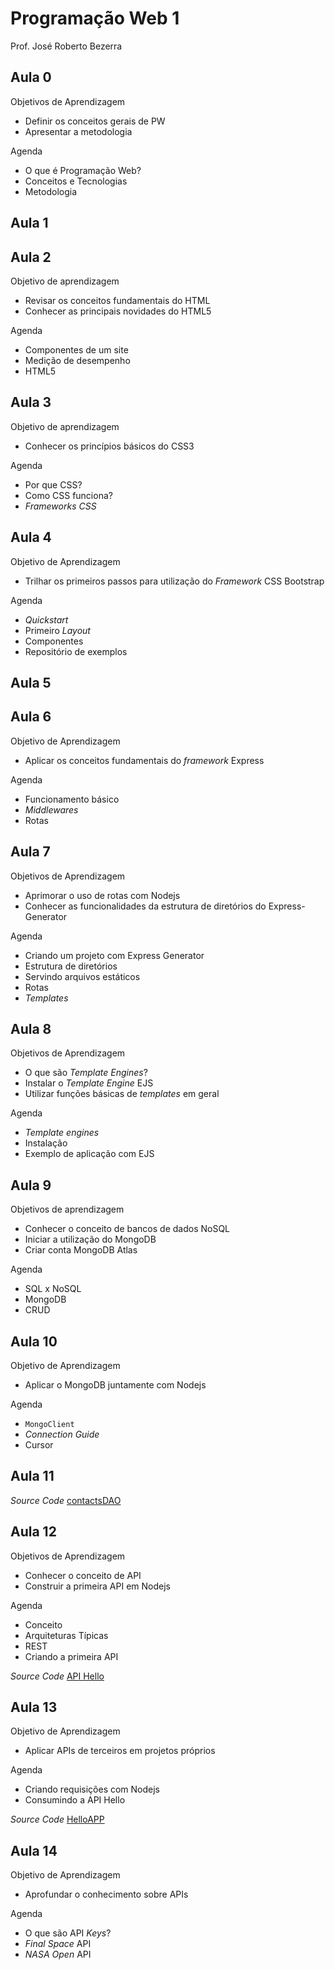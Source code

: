# Programação Web 1
Prof. José Roberto Bezerra

## Aula 0

Objetivos de Aprendizagem

- Definir os conceitos gerais de PW
- Apresentar a metodologia

Agenda

- O que é Programação Web?
- Conceitos e Tecnologias
- Metodologia

## Aula 1


## Aula 2

Objetivo de aprendizagem
- Revisar os conceitos fundamentais do HTML
- Conhecer as principais novidades do HTML5

Agenda
- Componentes de um site
- Medição de desempenho
- HTML5

## Aula 3

Objetivo de aprendizagem
- Conhecer os princípios básicos do CSS3

Agenda
- Por que CSS?
- Como CSS funciona?
- *Frameworks CSS*

## Aula 4

Objetivo de Aprendizagem
- Trilhar os primeiros passos para utilização do *Framework* CSS Bootstrap

Agenda
- *Quickstart*
- Primeiro *Layout*
- Componentes
- Repositório de exemplos

## Aula 5


## Aula 6

Objetivo de Aprendizagem
- Aplicar os conceitos fundamentais do *framework* Express

Agenda
- Funcionamento básico
- *Middlewares*
- Rotas

## Aula 7

Objetivos de Aprendizagem
- Aprimorar o uso de rotas com Nodejs
- Conhecer as funcionalidades da estrutura de diretórios do Express-Generator

Agenda
- Criando um projeto com Express Generator
- Estrutura de diretórios
- Servindo arquivos estáticos
- Rotas
- *Templates*

## Aula 8

Objetivos de Aprendizagem
- O que são *Template Engines*?
- Instalar o *Template Engine* EJS
- Utilizar funções básicas de *templates* em geral

Agenda
- *Template engines*
- Instalação
- Exemplo de aplicação com EJS

## Aula 9
Objetivos de aprendizagem
- Conhecer o conceito de bancos de dados NoSQL
- Iniciar a utilização do MongoDB
- Criar conta MongoDB Atlas

Agenda
- SQL x NoSQL
- MongoDB
- CRUD

## Aula 10
Objetivo de Aprendizagem
- Aplicar o MongoDB juntamente com Nodejs

Agenda
- `MongoClient`
- *Connection Guide*
- Cursor

## Aula 11

*Source Code*
[contactsDAO](https://github.com/pw1-repo/contactsDAO.git)

## Aula 12

Objetivos de Aprendizagem
- Conhecer o conceito de API
- Construir a primeira API em Nodejs

Agenda
- Conceito
- Arquiteturas Típicas
- REST
- Criando a primeira API

*Source Code*
[API Hello](https://github.com/pw1-repo/apihello.git)

## Aula 13

Objetivo de Aprendizagem
- Aplicar APIs de terceiros em projetos próprios

Agenda
- Criando requisições com Nodejs
- Consumindo a API Hello

*Source Code*
[HelloAPP](https://github.com/pw1-repo/helloAPP.git)

## Aula 14

Objetivo de Aprendizagem
- Aprofundar o conhecimento sobre APIs

Agenda
- O que são API *Keys*?
- *Final Space* API
- *NASA Open* API